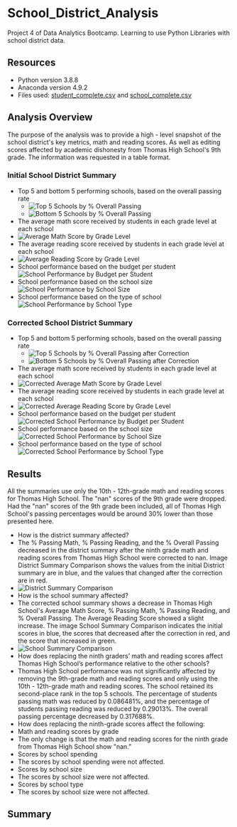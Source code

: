 # School_District_Analysis
Project 4 of Data Analytics Bootcamp. Learning to use Python Libraries with school district data.
## Resources
* Python version 3.8.8
* Anaconda version 4.9.2
* Files used: [student_complete.csv](https://github.com/RuthLD/School_District_Analysis/blob/main/Resources/students_complete.csv) and [school_complete.csv](https://github.com/RuthLD/School_District_Analysis/blob/main/Resources/schools_complete.csv)
## Analysis Overview
The purpose of the analysis was to provide a high - level snapshot of the school district's key metrics, math and reading scores. As well as editing scores affected by academic dishonesty from Thomas High School's 9th grade. The information was requested in a table format.
### Initial School District Summary
* Top 5 and bottom 5 performing schools, based on the overall passing rate
  * ![Top 5 Schools by % Overall Passing](https://github.com/RuthLD/School_District_Analysis/blob/main/Resources/Top_5_S_D_A.png)
  * ![Bottom 5 Schools by % Overall Passing](https://github.com/RuthLD/School_District_Analysis/blob/main/Resources/Bottom_5_S_D_A.png)
* The average math score received by students in each grade level at each school
 * ![Average Math Score by Grade Level](https://github.com/RuthLD/School_District_Analysis/blob/main/Resources/Avg_Math_by_grade.png)
* The average reading score received by students in each grade level at each school
 * ![Average Reading Score by Grade Level](https://github.com/RuthLD/School_District_Analysis/blob/main/Resources/Avg_Read_by_grade.png)
* School performance based on the budget per student
![School Performance by Budget per Student](https://github.com/RuthLD/School_District_Analysis/blob/main/Resources/Perform_by_budget_per_student.png)
* School performance based on the school size
![School Performance by School Size](https://github.com/RuthLD/School_District_Analysis/blob/main/Resources/Perform_by_school_size.png)
* School performance based on the type of school
![School Performance by School Type](https://github.com/RuthLD/School_District_Analysis/blob/main/Resources/Perform_by_school_type.png)

### Corrected School District Summary  
* Top 5 and bottom 5 performing schools, based on the overall passing rate
  * ![Top 5 Schools by % Overall Passing after Correction](https://github.com/RuthLD/School_District_Analysis/blob/main/Resources/Top_5_Corrected.png)
  * ![Bottom 5 Schools by % Overall Passing after Correction](https://github.com/RuthLD/School_District_Analysis/blob/main/Resources/Botton_5_Corrected.png)
* The average math score received by students in each grade level at each school
 * ![Corrected Average Math Score by Grade Level](https://github.com/RuthLD/School_District_Analysis/blob/main/Resources/Corrected_Avg_Math_by_grade.png)
* The average reading score received by students in each grade level at each school
 * ![Corrected Average Reading Score by Grade Level](https://github.com/RuthLD/School_District_Analysis/blob/main/Resources/Corrected_Avg_Reading_by_grade.png)
* School performance based on the budget per student
![Corrected School Performance by Budget per Student](https://github.com/RuthLD/School_District_Analysis/blob/main/Resources/Corrected_Perform_by_budget_per_student.png)
* School performance based on the school size 
![Corrected School Performance by School Size](https://github.com/RuthLD/School_District_Analysis/blob/main/Resources/Corrected_School_Perfromance_by_School_Size.png)
* School performance based on the type of school
![Corrected School Performance by School Type](https://github.com/RuthLD/School_District_Analysis/blob/main/Resources/Corrected_Perform_by_school_type.png)

## Results
All the summaries use only the 10th - 12th-grade math and reading scores for Thomas High School. The "nan" scores of the 9th grade were dropped. Had the "nan" scores of the 9th grade been included, all of Thomas High School's passing percentages would be around 30% lower than those presented here.
 
* How is the district summary affected?
 * The % Passing Math, % Passing Reading, and the % Overall Passing decreased in the district summary after the ninth grade math and reading scores from Thomas High School were corrected to nan. Image District Summary Comparison shows the values from the initial District summary are in blue, and the values that changed after the correction are in red.
 * ![District Summary Comparison](https://github.com/RuthLD/School_District_Analysis/blob/main/Resources/Change_District_Summary.png)
* How is the school summary affected?
 * The corrected school summary shows a decrease in Thomas High School's Average Math Score, % Passing Math, % Passing Reading, and % Overall Passing. The Average Reading Score showed a slight increase. The image School Summary Comparison indicates the initial scores in blue, the scores that decreased after the correction in red, and the score that increased in green.
 * ![School Summary Comparison](https://github.com/RuthLD/School_District_Analysis/blob/main/Resources/School_summary_compare.png)
* How does replacing the ninth graders’ math and reading scores affect Thomas High School’s performance relative to the other schools?
 * Thomas High School performance was not significantly affected by removing the 9th-grade math and reading scores and only using the 10th - 12th-grade math and reading scores. The school retained its second-place rank in the top 5 schools. The percentage of students passing math was reduced by 0.086481%, and the percentage of students passing reading was reduced by 0.29013%. The overall passing percentage decreased by 0.317688%.
* How does replacing the ninth-grade scores affect the following:
 * Math and reading scores by grade
  * The only change is that the math and reading scores for the ninth grade from Thomas High School show "nan.”
 * Scores by school spending
  * The scores by school spending were not affected.
 * Scores by school size
  * The scores by school size were not affected.
 * Scores by school type
  * The scores by school size were not affected.

## Summary
